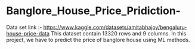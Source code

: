 # Banglore_House_Price_Pridiction-
Data set link :- https://www.kaggle.com/datasets/amitabhajoy/bengaluru-house-price-data
This dataset contain  13320 rows and 9 columns.
In this project, we have to predict the price of banglore house using ML methods.
